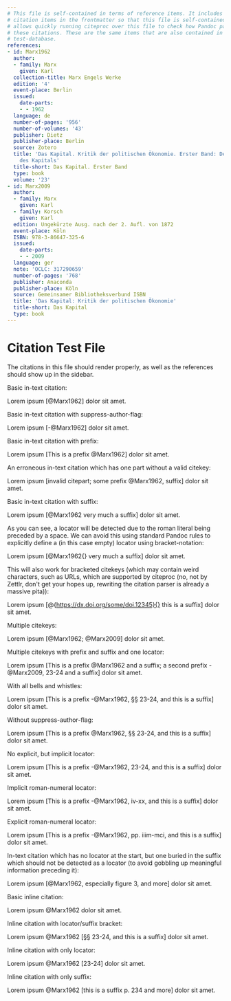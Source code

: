 ```yaml
---
# This file is self-contained in terms of reference items. It includes the
# citation items in the frontmatter so that this file is self-contained. This
# allows quickly running citeproc over this file to check how Pandoc parses
# these citations. These are the same items that are also contained in the
# test-database.
references:
- id: Marx1962
  author:
  - family: Marx
    given: Karl
  collection-title: Marx Engels Werke
  edition: '4'
  event-place: Berlin
  issued:
    date-parts:
    - - 1962
  language: de
  number-of-pages: '956'
  number-of-volumes: '43'
  publisher: Dietz
  publisher-place: Berlin
  source: Zotero
  title: 'Das Kapital. Kritik der politischen Ökonomie. Erster Band: Der Produktionsprozeß
    des Kapitals'
  title-short: Das Kapital. Erster Band
  type: book
  volume: '23'
- id: Marx2009
  author:
  - family: Marx
    given: Karl
  - family: Korsch
    given: Karl
  edition: Ungekürzte Ausg. nach der 2. Aufl. von 1872
  event-place: Köln
  ISBN: 978-3-86647-325-6
  issued:
    date-parts:
    - - 2009
  language: ger
  note: 'OCLC: 317290659'
  number-of-pages: '768'
  publisher: Anaconda
  publisher-place: Köln
  source: Gemeinsamer Bibliotheksverbund ISBN
  title: 'Das Kapital: Kritik der politischen Ökonomie'
  title-short: Das Kapital
  type: book
---
```


# Citation Test File

The citations in this file should render properly, as well as the references should show up in the sidebar.

Basic in-text citation:

Lorem ipsum [@Marx1962] dolor sit amet.

Basic in-text citation with suppress-author-flag:

Lorem ipsum [-@Marx1962] dolor sit amet.

Basic in-text citation with prefix:

Lorem ipsum [This is a prefix @Marx1962] dolor sit amet.

An erroneous in-text citation which has one part without a valid citekey:

Lorem ipsum [invalid citepart; some prefix @Marx1962, suffix] dolor sit amet.

Basic in-text citation with suffix:

Lorem ipsum [@Marx1962 very much a suffix] dolor sit amet.

As you can see, a locator will be detected due to the roman literal being preceded by a space. We can avoid this using standard Pandoc rules to explicitly define a (in this case empty) locator using bracket-notation:

Lorem ipsum [@Marx1962{} very much a suffix] dolor sit amet.

This will also work for bracketed citekeys (which may contain weird characters, such as URLs, which are supported by citeproc (no, not by Zettlr, don't get your hopes up, rewriting the citation parser is already a massive pita)):

Lorem ipsum [@{https://dx.doi.org/some/doi.12345}{} this is a suffix] dolor sit amet.

Multiple citekeys:

Lorem ipsum [@Marx1962; @Marx2009] dolor sit amet.

Multiple citekeys with prefix and suffix and one locator:

Lorem ipsum [This is a prefix @Marx1962 and a suffix; a second prefix -@Marx2009, 23-24 and a suffix] dolor sit amet.

With all bells and whistles:

Lorem ipsum [This is a prefix -@Marx1962, §§ 23-24, and this is a suffix] dolor sit amet.

Without suppress-author-flag:

Lorem ipsum [This is a prefix @Marx1962, §§ 23-24, and this is a suffix] dolor sit amet.

No explicit, but implicit locator:

Lorem ipsum [This is a prefix -@Marx1962, 23-24, and this is a suffix] dolor sit amet.

Implicit roman-numeral locator:

Lorem ipsum [This is a prefix -@Marx1962, iv-xx, and this is a suffix] dolor sit amet.

Explicit roman-numeral locator:

Lorem ipsum [This is a prefix -@Marx1962, pp. iiim-mci, and this is a suffix] dolor sit amet.

In-text citation which has no locator at the start, but one buried in the suffix which should not be detected as a locator (to avoid gobbling up meaningful information preceding it):

Lorem ipsum [@Marx1962, especially figure 3, and more] dolor sit amet.

Basic inline citation:

Lorem ipsum @Marx1962 dolor sit amet.

Inline citation with locator/suffix bracket:

Lorem ipsum @Marx1962 [§§ 23-24, and this is a suffix] dolor sit amet.

Inline citation with only locator:

Lorem ipsum @Marx1962 [23-24] dolor sit amet.

Inline citation with only suffix:

Lorem ipsum @Marx1962 [this is a suffix p. 234 and more] dolor sit amet.
